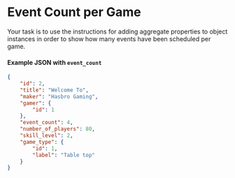 # Event Count per Game

Your task is to use the instructions for adding aggregate properties to object instances in order to show how many events have been scheduled per game.


#### Example JSON with `event_count`

```json
{
    "id": 2,
    "title": "Welcome To",
    "maker": "Hasbro Gaming",
    "gamer": {
        "id": 1
    },
    "event_count": 4,
    "number_of_players": 80,
    "skill_level": 2,
    "game_type": {
        "id": 1,
        "label": "Table top"
    }
}
```
